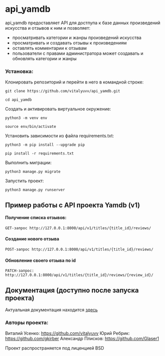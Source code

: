 ﻿# api_yamdb 

api_yamdb предоставляет API для достпупа к базе данных произведений искусства и отзывов к ним и позволяет:
* просматривать категории и жанры произведений искусства
* просматривать и создавать отзывы к произведениям 
* оставлять комментарии к отзывам
* пользователи с правами администратора может создавать и обновлять категории и жанры


### Установка:  

Клонировать репозиторий и перейти в него в командной строке:

```
git clone https://github.com/vitalyuvv/api_yamdb.git
```

```
cd api_yamdb
```

Cоздать и активировать виртуальное окружение:

```
python3 -m venv env
```

```
source env/bin/activate
```

Установить зависимости из файла requirements.txt:

```
python3 -m pip install --upgrade pip
```

```
pip install -r requirements.txt
```

Выполнить миграции:

```
python3 manage.py migrate
```

Запустить проект:

```
python3 manage.py runserver
```
## Пример работы с API проекта Yamdb (v1)

#### Получение списка отзывов:
```
GET-запрос http://127.0.0.1:8000/api/v1/titles/{title_id}/reviews/
```
#### Создание нового отзыва
```
POST-запрос http://127.0.0.1:8000/api/v1/titles/{title_id}/reviews/
```
#### Обновление своего отзыва по id
```
PATCH-запрос: http://127.0.0.1:8000/api/v1/titles/{title_id}/reviews/{review_id}/
```



## Документация (доступно после запуска проекта)
Актуальная документация находится [здесь](https://127.0.0.1:8000/redoc/)

### Авторы проекта:
Виталий Усенко: https://github.com/vitalyuvv
Юрий Ребрик: https://github.com/gkirber
Александр Плисков: https://github.com/Glaser1

Проект распространяется под лиценцией BSD
